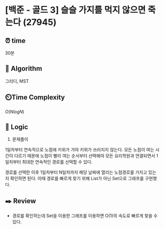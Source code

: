 # [백준 - 골드 3] 슬슬 가지를 먹지 않으면 죽는다 (27945)
 
## ⏰  **time**

30분

## :pushpin: **Algorithm**

그리디, MST

## ⏲️**Time Complexity**

$O(NlogN)$

## :round_pushpin: **Logic**
1. 문제풀이

1일차부터 연속적으로 노점에 키위가 가야 키위가 쓰러지지 않는다. 모든 노점이 여는 시간이 다르기 때문에 노점이 빨리 여는 순서부터 선택해야 모든 요리학원과 
연결되면서 1일차부터 최대한 연속적인 경로를 선택할 수 있다.

경로를 선택한 이후 1일차부터 N일차까지 해당 날짜에 열리는 노점경로를 가지고 있는지 확인하면 된다. 이때 경로를 빠르게 찾기 위해 List가 아닌 Set으로 그래프를 구현했다.

## :black_nib: **Review**
- 경로를 확인하는데 Set을 이용한 그래프를 이용하면 O(1)의 속도로 빠르게 찾을 수 있다.